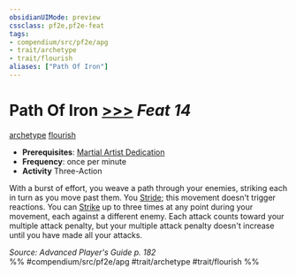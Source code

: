 ```yaml
---
obsidianUIMode: preview
cssclass: pf2e,pf2e-feat
tags:
- compendium/src/pf2e/apg
- trait/archetype
- trait/flourish
aliases: ["Path Of Iron"]
---
```

# Path Of Iron  [>>>](chapter-9-playing-the-game.md#Actions "Three-Action") *Feat 14*  
[archetype](archetype.md "Archetype Feat Trait")  [flourish](flourish.md "Flourish Combat Trait")  

- **Prerequisites**: [Martial Artist Dedication](martial-artist-dedication-apg.md)
- **Frequency**: once per minute
- **Activity** Three-Action

With a burst of effort, you weave a path through your enemies, striking each in turn as you move past them. You [Stride](stride.md); this movement doesn't trigger reactions. You can [Strike](strike.md) up to three times at any point during your movement, each against a different enemy. Each attack counts toward your multiple attack penalty, but your multiple attack penalty doesn't increase until you have made all your attacks.

*Source: Advanced Player's Guide p. 182*  
%% #compendium/src/pf2e/apg #trait/archetype #trait/flourish %%